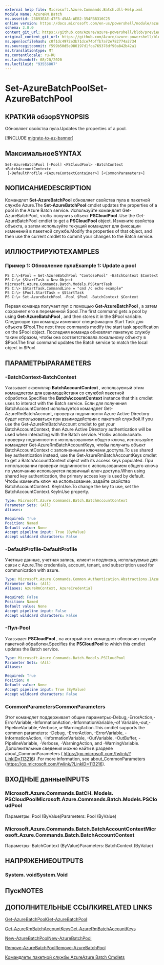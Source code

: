 ```yaml
---
external help file: Microsoft.Azure.Commands.Batch.dll-Help.xml
Module Name: AzureRM.Batch
ms.assetid: 23893EAE-47F3-45AA-AEB2-354FB8316C25
online version: https://docs.microsoft.com/en-us/powershell/module/azurerm.batch/set-azurebatchpool
schema: 2.0.0
content_git_url: https://github.com/Azure/azure-powershell/blob/preview/src/ResourceManager/AzureBatch/Commands.Batch/help/Set-AzureBatchPool.md
original_content_git_url: https://github.com/Azure/azure-powershell/blob/preview/src/ResourceManager/AzureBatch/Commands.Batch/help/Set-AzureBatchPool.md
ms.openlocfilehash: c0f1dc4972e3b71dce74bffb7a72e782774a2734
ms.sourcegitcommit: f599b50d5e980197d1fca769378df90a842b42a1
ms.translationtype: MT
ms.contentlocale: ru-RU
ms.lasthandoff: 08/20/2020
ms.locfileid: "93556807"
---
```

# <span data-ttu-id="c21e3-101">Set-AzureBatchPool</span><span class="sxs-lookup"><span data-stu-id="c21e3-101">Set-AzureBatchPool</span></span>

## <span data-ttu-id="c21e3-102">КРАТКИй обзор</span><span class="sxs-lookup"><span data-stu-id="c21e3-102">SYNOPSIS</span></span>
<span data-ttu-id="c21e3-103">Обновляет свойства пула.</span><span class="sxs-lookup"><span data-stu-id="c21e3-103">Updates the properties of a pool.</span></span>

[!INCLUDE [migrate-to-az-banner](../../includes/migrate-to-az-banner.md)]

## <span data-ttu-id="c21e3-104">Максимальное</span><span class="sxs-lookup"><span data-stu-id="c21e3-104">SYNTAX</span></span>

```
Set-AzureBatchPool [-Pool] <PSCloudPool> -BatchContext <BatchAccountContext>
 [-DefaultProfile <IAzureContextContainer>] [<CommonParameters>]
```

## <span data-ttu-id="c21e3-105">NОПИСАНИЕ</span><span class="sxs-lookup"><span data-stu-id="c21e3-105">DESCRIPTION</span></span>
<span data-ttu-id="c21e3-106">Командлет **Set-AzureBatchPool** обновляет свойства пула в пакетной службе Azure.</span><span class="sxs-lookup"><span data-stu-id="c21e3-106">The **Set-AzureBatchPool** cmdlet updates the properties of a pool in the Azure Batch service.</span></span>
<span data-ttu-id="c21e3-107">Используйте командлет Get-AzureBatchPool, чтобы получить объект **PSCloudPool** .</span><span class="sxs-lookup"><span data-stu-id="c21e3-107">Use the Get-AzureBatchPool cmdlet to get a **PSCloudPool** object.</span></span>
<span data-ttu-id="c21e3-108">Измените свойства объекта, а затем используйте текущий командлет для фиксации изменений в пакетной службе.</span><span class="sxs-lookup"><span data-stu-id="c21e3-108">Modify the properties of that object, and then use the current cmdlet to commit your changes to the Batch service.</span></span>

## <span data-ttu-id="c21e3-109">ИЛЛЮСТРИРУЮТ</span><span class="sxs-lookup"><span data-stu-id="c21e3-109">EXAMPLES</span></span>

### <span data-ttu-id="c21e3-110">Пример 1: Обновление пула</span><span class="sxs-lookup"><span data-stu-id="c21e3-110">Example 1: Update a pool</span></span>
```
PS C:\>$Pool = Get-AzureBatchPool "ContosoPool" -BatchContext $Context
PS C:\> $StartTask = New-Object Microsoft.Azure.Commands.Batch.Models.PSStartTask
PS C:\> $StartTask.CommandLine = "cmd /c echo example"
PS C:\> $Pool.StartTask = $StartTask
PS C:\> Set-AzureBatchPool -Pool $Pool -BatchContext $Context
```

<span data-ttu-id="c21e3-111">Первая команда получает пул с помощью **Get-AzureBatchPool** , а затем сохраняет его в переменной $pool.</span><span class="sxs-lookup"><span data-stu-id="c21e3-111">The first command gets a pool by using **Get-AzureBatchPool** , and then stores it in the $Pool variable.</span></span>
<span data-ttu-id="c21e3-112">Следующие три команды изменяют спецификацию Start Task для объекта $Pool.</span><span class="sxs-lookup"><span data-stu-id="c21e3-112">The next three commands modify the start task specification on the $Pool object.</span></span>
<span data-ttu-id="c21e3-113">Последняя команда обновляет пакетную службу таким образом, чтобы она соответствовала локальному объекту в $Pool.</span><span class="sxs-lookup"><span data-stu-id="c21e3-113">The final command updates the Batch service to match the local object in $Pool.</span></span>

## <span data-ttu-id="c21e3-114">ПАРАМЕТРЫ</span><span class="sxs-lookup"><span data-stu-id="c21e3-114">PARAMETERS</span></span>

### <span data-ttu-id="c21e3-115">-BatchContext</span><span class="sxs-lookup"><span data-stu-id="c21e3-115">-BatchContext</span></span>
<span data-ttu-id="c21e3-116">Указывает экземпляр **BatchAccountContext** , используемый этим командлетом для взаимодействия со службой пакетной обработки.</span><span class="sxs-lookup"><span data-stu-id="c21e3-116">Specifies the **BatchAccountContext** instance that this cmdlet uses to interact with the Batch service.</span></span>
<span data-ttu-id="c21e3-117">Если для получения BatchAccountContext используется командлет Get-AzureRmBatchAccount, проверка подлинности Azure Active Directory будет использоваться при взаимодействии с пакетной службой.</span><span class="sxs-lookup"><span data-stu-id="c21e3-117">If you use the Get-AzureRmBatchAccount cmdlet to get your BatchAccountContext, then Azure Active Directory authentication will be used when interacting with the Batch service.</span></span> <span data-ttu-id="c21e3-118">Чтобы использовать проверку подлинности с использованием общего ключа, используйте командлет Get-AzureRmBatchAccountKeys, чтобы получить объект BatchAccountContext с заполненными ключами доступа.</span><span class="sxs-lookup"><span data-stu-id="c21e3-118">To use shared key authentication instead, use the Get-AzureRmBatchAccountKeys cmdlet to get a BatchAccountContext object with its access keys populated.</span></span> <span data-ttu-id="c21e3-119">При использовании проверки подлинности с использованием общего ключа по умолчанию используется первичный ключ доступа.</span><span class="sxs-lookup"><span data-stu-id="c21e3-119">When using shared key authentication, the primary access key is used by default.</span></span> <span data-ttu-id="c21e3-120">Чтобы изменить ключ на использование, задайте свойство BatchAccountContext. KeyInUse.</span><span class="sxs-lookup"><span data-stu-id="c21e3-120">To change the key to use, set the BatchAccountContext.KeyInUse property.</span></span>

```yaml
Type: Microsoft.Azure.Commands.Batch.BatchAccountContext
Parameter Sets: (All)
Aliases:

Required: True
Position: Named
Default value: None
Accept pipeline input: True (ByValue)
Accept wildcard characters: False
```

### <span data-ttu-id="c21e3-121">-DefaultProfile</span><span class="sxs-lookup"><span data-stu-id="c21e3-121">-DefaultProfile</span></span>
<span data-ttu-id="c21e3-122">Учетные данные, учетная запись, клиент и подписка, используемые для связи с Azure.</span><span class="sxs-lookup"><span data-stu-id="c21e3-122">The credentials, account, tenant, and subscription used for communication with azure.</span></span>

```yaml
Type: Microsoft.Azure.Commands.Common.Authentication.Abstractions.IAzureContextContainer
Parameter Sets: (All)
Aliases: AzureRmContext, AzureCredential

Required: False
Position: Named
Default value: None
Accept pipeline input: False
Accept wildcard characters: False
```

### <span data-ttu-id="c21e3-123">-Пул</span><span class="sxs-lookup"><span data-stu-id="c21e3-123">-Pool</span></span>
<span data-ttu-id="c21e3-124">Указывает **PSCloudPool** , на который этот командлет обновляет службу пакетной обработки.</span><span class="sxs-lookup"><span data-stu-id="c21e3-124">Specifies the **PSCloudPool** to which this cmdlet updates the Batch service.</span></span>

```yaml
Type: Microsoft.Azure.Commands.Batch.Models.PSCloudPool
Parameter Sets: (All)
Aliases:

Required: True
Position: 0
Default value: None
Accept pipeline input: True (ByValue)
Accept wildcard characters: False
```

### <span data-ttu-id="c21e3-125">CommonParameters</span><span class="sxs-lookup"><span data-stu-id="c21e3-125">CommonParameters</span></span>
<span data-ttu-id="c21e3-126">Этот командлет поддерживает общие параметры:-Debug,-ErrorAction,-ErrorVariable,-InformationAction,-InformationVariable,-of Variable,-out,-PipelineVariable,-Verbose, и-WarningAction.</span><span class="sxs-lookup"><span data-stu-id="c21e3-126">This cmdlet supports the common parameters: -Debug, -ErrorAction, -ErrorVariable, -InformationAction, -InformationVariable, -OutVariable, -OutBuffer, -PipelineVariable, -Verbose, -WarningAction, and -WarningVariable.</span></span> <span data-ttu-id="c21e3-127">Дополнительные сведения можно найти в разделе about_CommonParameters ( https://go.microsoft.com/fwlink/?LinkID=113216) .</span><span class="sxs-lookup"><span data-stu-id="c21e3-127">For more information, see about_CommonParameters (https://go.microsoft.com/fwlink/?LinkID=113216).</span></span>

## <span data-ttu-id="c21e3-128">ВХОДНЫЕ данные</span><span class="sxs-lookup"><span data-stu-id="c21e3-128">INPUTS</span></span>

### <span data-ttu-id="c21e3-129">Microsoft.Azure.Commands.BatCH. Models. PSCloudPool</span><span class="sxs-lookup"><span data-stu-id="c21e3-129">Microsoft.Azure.Commands.Batch.Models.PSCloudPool</span></span>
<span data-ttu-id="c21e3-130">Параметры: Pool (ByValue)</span><span class="sxs-lookup"><span data-stu-id="c21e3-130">Parameters: Pool (ByValue)</span></span>

### <span data-ttu-id="c21e3-131">Microsoft.Azure.Commands.Batch.BatchAccountContext</span><span class="sxs-lookup"><span data-stu-id="c21e3-131">Microsoft.Azure.Commands.Batch.BatchAccountContext</span></span>
<span data-ttu-id="c21e3-132">Параметры: BatchContext (ByValue)</span><span class="sxs-lookup"><span data-stu-id="c21e3-132">Parameters: BatchContext (ByValue)</span></span>

## <span data-ttu-id="c21e3-133">НАПРЯЖЕНИЕ</span><span class="sxs-lookup"><span data-stu-id="c21e3-133">OUTPUTS</span></span>

### <span data-ttu-id="c21e3-134">System. void</span><span class="sxs-lookup"><span data-stu-id="c21e3-134">System.Void</span></span>

## <span data-ttu-id="c21e3-135">Пуск</span><span class="sxs-lookup"><span data-stu-id="c21e3-135">NOTES</span></span>

## <span data-ttu-id="c21e3-136">ДОПОЛНИТЕЛЬНЫЕ ССЫЛКИ</span><span class="sxs-lookup"><span data-stu-id="c21e3-136">RELATED LINKS</span></span>

[<span data-ttu-id="c21e3-137">Get-AzureBatchPool</span><span class="sxs-lookup"><span data-stu-id="c21e3-137">Get-AzureBatchPool</span></span>](./Get-AzureBatchPool.md)

[<span data-ttu-id="c21e3-138">Get-AzureRmBatchAccountKeys</span><span class="sxs-lookup"><span data-stu-id="c21e3-138">Get-AzureRmBatchAccountKeys</span></span>](./Get-AzureRmBatchAccountKeys.md)

[<span data-ttu-id="c21e3-139">New-AzureBatchPool</span><span class="sxs-lookup"><span data-stu-id="c21e3-139">New-AzureBatchPool</span></span>](./New-AzureBatchPool.md)

[<span data-ttu-id="c21e3-140">Remove-AzureBatchPool</span><span class="sxs-lookup"><span data-stu-id="c21e3-140">Remove-AzureBatchPool</span></span>](./Remove-AzureBatchPool.md)

[<span data-ttu-id="c21e3-141">Командлеты пакетной службы Azure</span><span class="sxs-lookup"><span data-stu-id="c21e3-141">Azure Batch Cmdlets</span></span>](./AzureRM.Batch.md)


